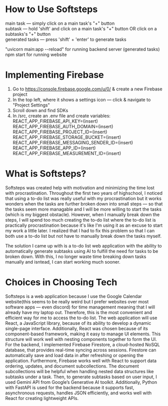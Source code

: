 # How to Use Softsteps
main task — simply click on a main task's "+" button <br>
subtask — hold 'shift' and click on a main task's "+" button OR click on a subtasks's "+" button <br>
generated tasks — press 'shift' + 'enter' to generate tasks

"uvicorn main:app --reload" for running backend server (generated tasks)<br>
npm start for running website

# Implementing Firebase
1. Go to https://console.firebase.google.com/u/0/ & create a new Firebase project
2. In the top left, where it shows a settings icon — click & navigate to "Project Settings"
3. Scroll down and find SDKs
4. In /src, create an .env file and create variables:
   REACT_APP_FIREBASE_API_KEY=(insert)
  REACT_APP_FIREBASE_AUTH_DOMAIN=(insert)
  REACT_APP_FIREBASE_PROJECT_ID=(insert)
  REACT_APP_FIREBASE_STORAGE_BUCKET=(insert)
  REACT_APP_FIREBASE_MESSAGING_SENDER_ID=(insert)
  REACT_APP_FIREBASE_APP_ID=(insert)
  REACT_APP_FIREBASE_MEASUREMENT_ID=(insert)

# What is Softsteps?
Softsteps was created help with motivation and minimizing the time lost with procrastination. Throughout the first two years of highschool, I noticed that using a to-do list was really useful with my procrastination but it works wonders when the tasks are further broken down into small steps — so that the tasks seem more managable and I will be more willing to start the tasks (which is my biggest obstacle). However, when I manually break down the steps, I will spend too much creating the to-do list where the to-do list is practically procrastination because it's like I'm using it as an excuse to start my work a little later. I realized that I had to fix this problem so that I can both use a to-do list but not have to manually break down the tasks myself. 

The solution I came up with is a to-do list web application with the ability to automatically generate subtasks using AI to fulfill the need for tasks to be broken down. With this, I no longer waste time breaking down tasks manually and isntead, I can start working much sooner.

# Choices in Choosing Tech
Softsteps is a web application because I use the Google Calendar website(this seems to be really weird but I prefer websites over most software apps — even discord) for time management meaning that I will already have my laptop out. Therefore, this is the most convenient and efficient way for me to access the to-do list. The web application will use React, a JavaScript library, because of its ability to develop a dynamic single-page interface. Additionally, React was chosen because of its component-based framework, making it easy to manage UI elements. This structure will work well with nesting components together to form the UI. For the backend, I implemented Firebase Firestore, a cloud-hosted NoSQL database, that provides real-time syncing across sessions. Firestore can automatically save and load data in after refreshing or opening the application. Furthermore, Firebase works well with React to support data ordering, updates, and document subcollections. The document subcollections will be helpful when handling nested data structures like subtasks under a task. Then, to generate subtasks based on user input, I used Gemini API from Google’s Generative AI toolkit. Additionally, Python with FastAPI is used for the backend because it supports fast, asynchronous requests, handles JSON efficiently, and works well with React for creating lightweight APIs.
